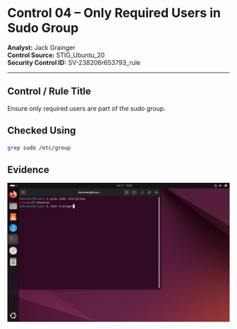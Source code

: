 # Control 04 – Only Required Users in Sudo Group

**Analyst:** Jack Grainger  
**Control Source:** STIG_Ubuntu_20  
**Security Control ID:** SV-238206r653793_rule  

---

## Control / Rule Title
Ensure only required users are part of the sudo group.

## Checked Using
```bash
grep sudo /etc/group
```
## Evidence
![Administrator Controls Assurance](../docs/screenshots/STIG_Ubuntu_2.0.png)
